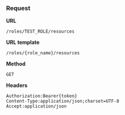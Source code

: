 ### Request

**URL**

`/roles/TEST_ROLE/resources`

**URL template**

`/roles/{role_name}/resources`

**Method**

`GET`

**Headers**

`Authorization:Bearer{token}`  
`Content-Type:application/json;charset=UTF-8`  
`Accept:application/json`  
